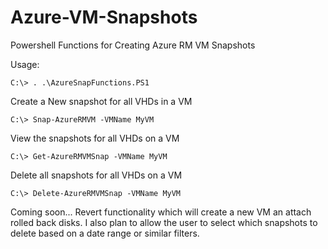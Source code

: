 # Azure-VM-Snapshots
Powershell Functions for Creating Azure RM VM Snapshots


Usage:

    C:\> . .\AzureSnapFunctions.PS1

Create a New snapshot for all VHDs in a VM

    C:\> Snap-AzureRMVM -VMName MyVM


View the snapshots for all VHDs on a VM

    C:\> Get-AzureRMVMSnap -VMName MyVM


Delete all snapshots for all VHDs on a VM

    C:\> Delete-AzureRMVMSnap -VMName MyVM

Coming soon... Revert functionality which will create a new VM an attach rolled back disks. I also plan to allow the user to select which snapshots to delete based on a date range or similar filters.
